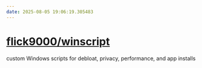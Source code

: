 ```yaml
---
date: 2025-08-05 19:06:19.305483
---
```


# [flick9000/winscript](https://github.com/flick9000/winscript)

custom Windows scripts for debloat, privacy, performance, and app installs